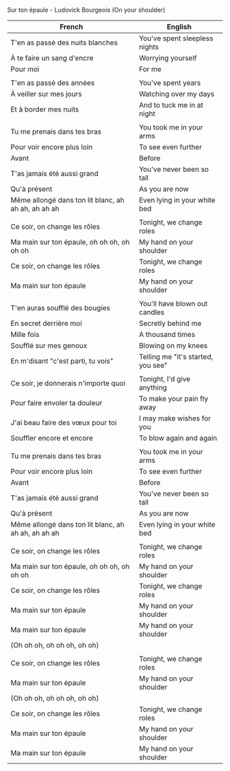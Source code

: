 Sur ton épaule - Ludovick Bourgeois
(On your shoulder)

| French                                              | English                            |
| --------------------------------------------------- | ---------------------------------- |
| T'en as passé des nuits blanches                    | You've spent sleepless nights      |
| À te faire un sang d'encre                          | Worrying yourself                  |
| Pour moi                                            | For me                             |
|                                                     |                                    |
| T'en as passé des années                            | You've spent years                 |
| À veiller sur mes jours                             | Watching over my days              |
| Et à border mes nuits                               | And to tuck me in at night         |
|                                                     |                                    |
| Tu me prenais dans tes bras                         | You took me in your arms           |
| Pour voir encore plus loin                          | To see even further                |
| Avant                                               | Before                             |
| T'as jamais été aussi grand                         | You've never been so tall          |
| Qu'à présent                                        | As you are now                     |
| Même allongé dans ton lit blanc, ah ah ah, ah ah ah | Even lying in your white bed       |
|                                                     |                                    |
| Ce soir, on change les rôles                        | Tonight, we change roles           |
| Ma main sur ton épaule, oh oh oh, oh oh oh          | My hand on your shoulder           |
| Ce soir, on change les rôles                        | Tonight, we change roles           |
| Ma main sur ton épaule                              | My hand on your shoulder           |
|                                                     |                                    |
| T'en auras soufflé des bougies                      | You'll have blown out candles      |
| En secret derrière moi                              | Secretly behind me                 |
| Mille fois                                          | A thousand times                   |
| Soufflé sur mes genoux                              | Blowing on my knees                |
| En m'disant "c'est parti, tu vois"                  | Telling me "it's started, you see" |
|                                                     |                                    |
| Ce soir, je donnerais n'importe quoi                | Tonight, I'd give anything         |
| Pour faire envoler ta douleur                       | To make your pain fly away         |
| J'ai beau faire des vœux pour toi                   | I may make wishes for you          |
| Souffler encore et encore                           | To blow again and again            |
|                                                     |                                    |
| Tu me prenais dans tes bras                         | You took me in your arms           |
| Pour voir encore plus loin                          | To see even further                |
| Avant                                               | Before                             |
| T'as jamais été aussi grand                         | You've never been so tall          |
| Qu'à présent                                        | As you are now                     |
| Même allongé dans ton lit blanc, ah ah ah, ah ah ah | Even lying in your white bed       |
|                                                     |                                    |
| Ce soir, on change les rôles                        | Tonight, we change roles           |
| Ma main sur ton épaule, oh oh oh, oh oh oh          | My hand on your shoulder           |
| Ce soir, on change les rôles                        | Tonight, we change roles           |
| Ma main sur ton épaule                              | My hand on your shoulder           |
| Ma main sur ton épaule                              | My hand on your shoulder           |
| (Oh oh oh, oh oh oh, oh oh)                         |                                    |
|                                                     |                                    |
| Ce soir, on change les rôles                        | Tonight, we change roles           |
| Ma main sur ton épaule                              | My hand on your shoulder           |
| (Oh oh oh, oh oh oh, oh oh)                         |                                    |
| Ce soir, on change les rôles                        | Tonight, we change roles           |
| Ma main sur ton épaule                              | My hand on your shoulder           |
| Ma main sur ton épaule                              | My hand on your shoulder           |
